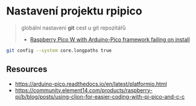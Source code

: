 # Nastavení projektu rpipico

> globální nastavení **git** cest u git repozitářů 
> - [Raspberry Pico W with Arduino-Pico framework failing on install](https://github.com/earlephilhower/arduino-pico/issues/1278)

```sh
git config --system core.longpaths true
```

## Resources
- https://arduino-pico.readthedocs.io/en/latest/platformio.html
- https://community.element14.com/products/raspberry-pi/b/blog/posts/using-clion-for-easier-coding-with-pi-pico-and-c-c